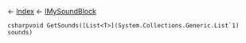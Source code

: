 ← [Index](Api-Index) ← [IMySoundBlock](SpaceEngineers.Game.ModAPI.Ingame.IMySoundBlock)

```csharpvoid GetSounds([List<T>](System.Collections.Generic.List`1) sounds)```